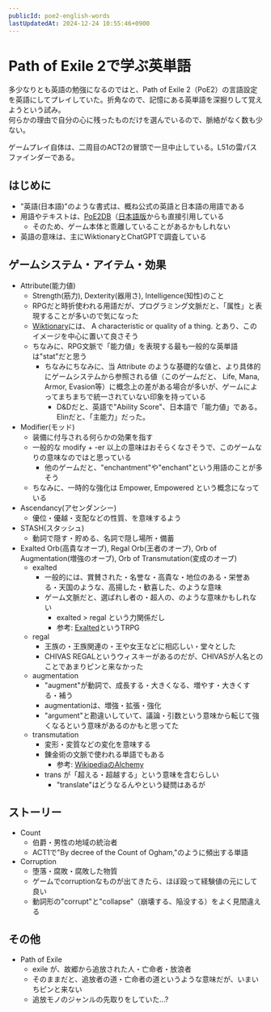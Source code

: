 ```yaml
---
publicId: poe2-english-words
lastUpdatedAt: 2024-12-24 10:55:46+0900
---
```


# Path of Exile 2で学ぶ英単語

多少なりとも英語の勉強になるのではと、Path of Exile 2（PoE2）の言語設定を英語にしてプレイしていた。折角なので、記憶にある英単語を深掘りして覚えようという試み。  
何らかの理由で自分の心に残ったものだけを選んでいるので、脈絡がなく数も少ない。

ゲームプレイ自体は、二周目のACT2の冒頭で一旦中止している。L51の雷パスファインダーである。

## はじめに

- "英語(日本語)"のような書式は、概ね公式の英語と日本語の用語である
- 用語やテキストは、[PoE2DB](https://poe2db.tw/)（[日本語版](https://poe2db.tw/jp/)からも直接引用している
  - そのため、ゲーム本体と乖離していることがあるかもしれない
- 英語の意味は、主にWiktionaryとChatGPTで調査している

## ゲームシステム・アイテム・効果

- Attribute(能力値)
  - Strength(筋力), Dexterity(器用さ), Intelligence(知性)のこと
  - RPGだと時折使われる用語だが、プログラミング文脈だと、「属性」と表現することが多いので気になった
  - [Wiktionary](https://en.wiktionary.org/wiki/attribute)には、 A characteristic or quality of a thing. とあり、このイメージを中心に置いて良さそう
  - ちなみに、RPG文脈で「能力値」を表現する最も一般的な英単語は"stat"だと思う
    - ちなみにちなみに、当 Attribute のような基礎的な値と、より具体的にゲームシステムから参照される値（このゲームだと、 Life, Mana, Armor, Evasion等）に概念上の差がある場合が多いが、ゲームによってまちまちで統一されていない印象を持っている
      - D&Dだと、英語で"Ability Score"、日本語で「能力値」である。Elinだと、「主能力」だった。
- Modifier(モッド)
  - 装備に付与される何らかの効果を指す
  - 一般的な modify + -er 以上の意味はおそらくなさそうで、このゲームなりの意味なのではと思っている
    - 他のゲームだと、"enchantment"や"enchant"という用語のことが多そう
  - ちなみに、一時的な強化は Empower, Empowered という概念になっている
- Ascendancy(アセンダンシー)
  - 優位・優越・支配などの性質、を意味するよう
- STASH(スタッシュ)
  - 動詞で隠す・貯める、名詞で隠し場所・備蓄
- Exalted Orb(高貴なオーブ), Regal Orb(王者のオーブ), Orb of Augmentation(増強のオーブ), Orb of Transmutation(変成のオーブ)
  - exalted
    - 一般的には、賞賛された・名誉な・高貴な・地位のある・栄誉ある・天国のような、高揚した・歓喜した、のような意味
    - ゲーム文脈だと、選ばれし者の・超人の、のような意味かもしれない
      - exalted > regal という力関係だし
      - 参考: [Exalted](https://en.wikipedia.org/wiki/Exalted)というTRPG
  - regal
    - 王族の・王族関連の・王や女王などに相応しい・堂々とした
    - CHIVAS REGALというウィスキーがあるのだが、CHIVASが人名とのことであまりピンと来なかった
  - augmentation
    - "augment"が動詞で、成長する・大きくなる、増やす・大きくする・補う
    - augmentationは、増強・拡張・強化
    - "argument"と勘違いしていて、議論・引数という意味から転じて強くなるという意味があるのかもと思ってた
  - transmutation
    - 変形・変質などの変化を意味する
    - 錬金術の文脈で使われる単語でもある
      - 参考: [WikipediaのAlchemy](https://en.wikipedia.org/wiki/Alchemy)
    - trans が「超える・超越する」という意味を含むらしい
      - "translate"はどうなるんやという疑問はあるが

## ストーリー

- Count
  - 伯爵・男性の地域の統治者
  - ACT1で"By decree of the Count of Ogham,"のように頻出する単語
- Corruption
  - 堕落・腐敗・腐敗した物質
  - ゲームでcorruptionなものが出てきたら、ほぼ殴って経験値の元にして良い
  - 動詞形の"corrupt"と"collapse"（崩壊する、陥没する）をよく見間違える

## その他

- Path of Exile
  - exile が、故郷から追放された人・亡命者・放浪者
  - そのままだと、追放者の道・亡命者の道というような意味だが、いまいちピンと来ない
  - 追放モノのジャンルの先取りをしていた...?
